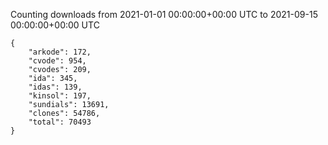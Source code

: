 
Counting downloads from 2021-01-01 00:00:00+00:00 UTC to 2021-09-15 00:00:00+00:00 UTC

```
{
    "arkode": 172,
    "cvode": 954,
    "cvodes": 209,
    "ida": 345,
    "idas": 139,
    "kinsol": 197,
    "sundials": 13691,
    "clones": 54786,
    "total": 70493
}
```
